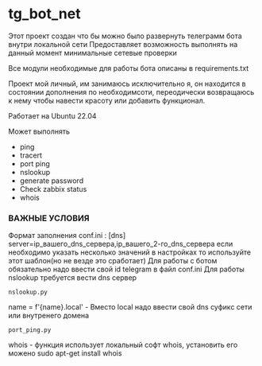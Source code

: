# tg_bot_net

Этот проект создан что бы можно было развернуть телеграмм бота внутри локальной сети
Предоставляет возможность выполнять на данный момент минимальные сетевые проверки

Все модули необходимые для работы бота описаны в requirements.txt

Проект мой личный, им занимаюсь исключительно я, он находится в состоянии дополнения 
по необходимсоти, переодически возвращаюсь к нему чтобы навести красоту или добавить 
функционал. 

Работает  на Ubuntu 22.04

Может выполнять  
-  ping
-  tracert
-  port ping
-  nslookup
-  generate password
-  Check zabbix status
-  whois

###             ВАЖНЫЕ УСЛОВИЯ            

Формат заполнения conf.ini :
    [dns]
    server=ip_вашего_dns_сервера,ip_вашего_2-го_dns_сервера
если необходимо указать несколько значений в настройках то используйте этот шаблон(но не везде это сработает)
Для работы с ботом обязательно надо ввести свой id telegram  в файл conf.ini
Для работы nslookup требуется вести dns сервер

    nslookup.py
name = f'{name}.local' -  Вместо local надо ввести свой dns суфикс сети или внутренего домена

    port_ping.py
whois - функция использует локальный софт whois, установить его можено sudo apt-get install whois
